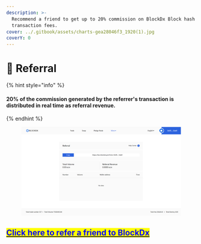 ```yaml
---
description: >-
  Recommend a friend to get up to 20% commission on BlockDx Block hash
  transaction fees.
cover: ../.gitbook/assets/charts-gea28046f3_1920(1).jpg
coverY: 0
---
```


# 🤝 Referral

{% hint style="info" %}
#### 20% of the commission generated by the referrer's transaction is distributed in real time as referral revenue.
{% endhint %}

<figure><img src="../.gitbook/assets/TRADE (20).png" alt=""><figcaption></figcaption></figure>

## &#x20;[<mark style="color:blue;">Click here to refer a friend to BlockDx</mark>](https://bsc.blockdx.pro/referral)&#x20;
